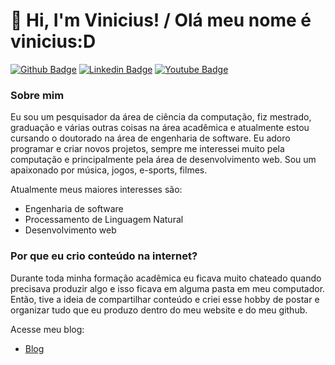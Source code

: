 # 👋 Hi, I'm Vinicius! / Olá meu nome é vinicius:D

[![Github Badge](https://img.shields.io/badge/-Github-000?style=flat-square&logo=Github&logoColor=white&link=https://github.com/vinnydsstos)](https://github.com/vinnydsstos)
[![Linkedin Badge](https://img.shields.io/badge/-LinkedIn-blue?style=flat-square&logo=Linkedin&logoColor=white&link=https://www.linkedin.com/in/vinicius-dos-santos/)](https://www.linkedin.com/in/vinicius-dos-santos/)
[![Youtube Badge](https://img.shields.io/badge/-YouTube-ff0000?style=flat-square&labelColor=ff0000&logo=youtube&logoColor=white&link=https://www.youtube.com/user/TreinaWeb)](https://www.youtube.com/channel/UCsmikiRAV6dUaiC2ZVKShtQ)

### Sobre mim

Eu sou um pesquisador da área de ciência da computação, fiz mestrado, graduação e várias outras coisas na área acadêmica e atualmente estou cursando o doutorado na área de engenharia de software. Eu adoro programar e criar novos projetos, sempre me interessei muito pela computação e principalmente pela área de desenvolvimento web. Sou um apaixonado por música, jogos, e-sports, filmes.

Atualmente meus maiores interesses são:

- Engenharia de software
- Processamento de Linguagem Natural
- Desenvolvimento web

### Por que eu crio conteúdo na internet?

Durante toda minha formação acadêmica eu ficava muito chateado quando precisava produzir algo e isso ficava em alguma pasta em meu computador. Então, tive a ideia de compartilhar conteúdo e criei esse hobby de postar e organizar tudo que eu produzo dentro do meu website e do meu github.

Acesse meu blog:

- [Blog](https://www.computersciencemaster.com.br) 


